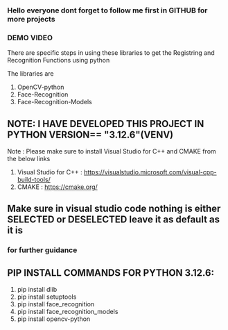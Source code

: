 ### Hello everyone dont forget to follow me first in GITHUB for more projects



### DEMO VIDEO




There are specific steps in using these libraries to get the Registring and Recognition Functions using python

The libraries are
1. OpenCV-python
2. Face-Recognition
3. Face-Recognition-Models

## NOTE: I HAVE DEVELOPED THIS PROJECT IN PYTHON __VERSION__== "3.12.6"(VENV)

Note : Please make sure to install Visual Studio for C++ and CMAKE from the below links 

1. Visual Studio for C++ : https://visualstudio.microsoft.com/visual-cpp-build-tools/
2. CMAKE : https://cmake.org/

## Make sure in visual studio code nothing is either SELECTED or DESELECTED leave it as default as it is

### for further guidance 


## PIP INSTALL COMMANDS FOR PYTHON 3.12.6:
1. pip install dlib
2. pip install setuptools
3. pip install face_recognition
4. pip install face_recognition_models
5. pip install opencv-python
